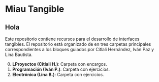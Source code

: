 # Miau Tangible

## Hola
Este repositorio contiene recursos para el desarrollo de interfaces tangibles.
El repositorio está organizado de en tres carpetas principales correspondientes a los bloques guiados por Citlali Hernández, Iván Paz y Lina Bautista.


0. **LProyectos (Citlali H.)**: Carpeta con encargos. 
1. **Programación (Iván P.)**: Carpeta con ejercicios.
2. **Electrónica (Lina B.)**: Carpeta con ejercicios.

